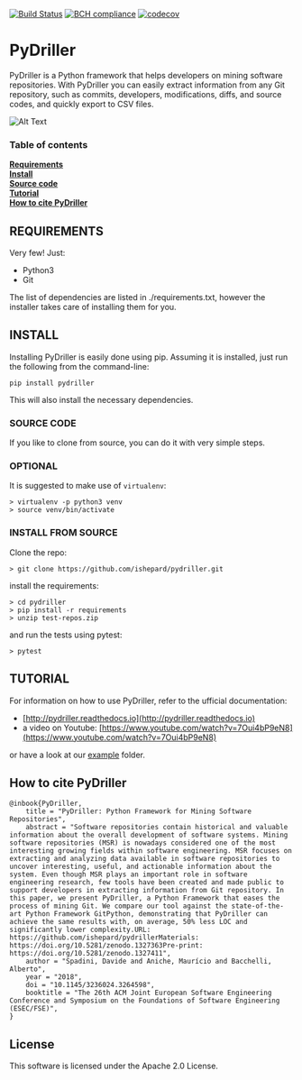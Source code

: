 [![Build Status](https://travis-ci.org/ishepard/pydriller.svg?branch=master)](https://travis-ci.org/ishepard/pydriller)
[![BCH compliance](https://bettercodehub.com/edge/badge/ishepard/pydriller?branch=master&token=fdd54de940e65d248cd892ac8791a1445f38c88f)](https://bettercodehub.com/)
[![codecov](https://codecov.io/gh/ishepard/pydriller/branch/master/graph/badge.svg)](https://codecov.io/gh/ishepard/pydriller)


# PyDriller

PyDriller is a Python framework that helps developers on mining software repositories. With PyDriller you can easily extract information from any Git repository, such as commits, developers, modifications, diffs, and source codes, and quickly export to CSV files.

![Alt Text](https://ishepard.github.io/images/mygif.gif)

### Table of contents
**[Requirements](#requirements)**<br>
**[Install](#install)**<br>
**[Source code](#source-code)**<br>
**[Tutorial](#tutorial)**<br>
**[How to cite PyDriller](#how-to-cite-pydriller)**<br>


## REQUIREMENTS
Very few! Just:

- Python3
- Git

The list of dependencies are listed in ./requirements.txt, however the installer takes care of installing them for you.

## INSTALL

Installing PyDriller is easily done using pip. Assuming it is installed, just run the following from the command-line:

```
pip install pydriller
```
This will also install the necessary dependencies.

### SOURCE CODE

If you like to clone from source, you can do it with very simple steps.

### OPTIONAL

It is suggested to make use of `virtualenv`:

```
> virtualenv -p python3 venv
> source venv/bin/activate
```

### INSTALL FROM SOURCE
Clone the repo:

```
> git clone https://github.com/ishepard/pydriller.git
```

install the requirements:

```
> cd pydriller
> pip install -r requirements
> unzip test-repos.zip
```
and run the tests using pytest:

```
> pytest
```


## TUTORIAL
For information on how to use PyDriller, refer to the ufficial documentation:

- [http://pydriller.readthedocs.io](http://pydriller.readthedocs.io)
- a video on Youtube: [https://www.youtube.com/watch?v=7Oui4bP9eN8](https://www.youtube.com/watch?v=7Oui4bP9eN8)

or have a look at our [example](https://github.com/ishepard/pydriller/tree/master/examples) folder.

## How to cite PyDriller

```
@inbook{PyDriller,
	title = "PyDriller: Python Framework for Mining Software Repositories",
	abstract = "Software repositories contain historical and valuable information about the overall development of software systems. Mining software repositories (MSR) is nowadays considered one of the most interesting growing fields within software engineering. MSR focuses on extracting and analyzing data available in software repositories to uncover interesting, useful, and actionable information about the system. Even though MSR plays an important role in software engineering research, few tools have been created and made public to support developers in extracting information from Git repository. In this paper, we present PyDriller, a Python Framework that eases the process of mining Git. We compare our tool against the state-of-the-art Python Framework GitPython, demonstrating that PyDriller can achieve the same results with, on average, 50% less LOC and significantly lower complexity.URL: https://github.com/ishepard/pydrillerMaterials: https://doi.org/10.5281/zenodo.1327363Pre-print: https://doi.org/10.5281/zenodo.1327411",
	author = "Spadini, Davide and Aniche, Maurício and Bacchelli, Alberto",
	year = "2018",
	doi = "10.1145/3236024.3264598",
	booktitle = "The 26th ACM Joint European Software Engineering Conference and Symposium on the Foundations of Software Engineering (ESEC/FSE)",
}
```

## License

This software is licensed under the Apache 2.0 License.
